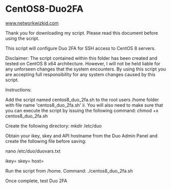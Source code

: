 # CentOS8-Duo2FA

www.networkwizkid.com

Thank you for downloading my script. Please read this document before using the script.

This script will configure Duo 2FA for SSH access to CentOS 8 servers.

Disclaimer: The script contained within this folder has been created and tested on CentOS 8 x64 architecture. However, I will not be held liable for any unforseen changes that the system encounters. By using this script you are accepting full responsibility for any system changes caused by this script.

Instructions:

Add the script named centos8_duo_2fa.sh to the root users /home folder with file name 'centos8_duo_2fa.sh' ii. You will also need to make sure that you can execute the script by issuing the following command: chmod +x centos8_duo_2fa.sh

Create the following directory: mkdir /etc/duo

Obtain your ikey, skey and API hostname from the Duo Admin Panel and create the following file before saving:

nano /etc/duo/duovars.txt

ikey= skey= host=

Run the script from /home. Command: ./centos8_duo_2fa.sh

Once complete, test Duo 2FA

